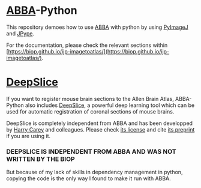 # [ABBA](https://biop.github.io/ijp-imagetoatlas/)-Python

This repository demoes how to use [ABBA](https://biop.github.io/ijp-imagetoatlas/) with python by using [PyImageJ](https://github.com/imagej/pyimagej) and [JPype](https://github.com/jpype-project/jpype).

For the documentation, please check the relevant sections within [https://biop.github.io/ijp-imagetoatlas/](https://biop.github.io/ijp-imagetoatlas/).

# [DeepSlice](https://github.com/PolarBean/DeepSlice)

If you want to register mouse brain sections to the Allen Brain Atlas, ABBA-Python also includes [DeepSlice](https://github.com/PolarBean/DeepSlice), a powerful deep learning tool which can be used for automatic registration of coronal sections of mouse brains. 

DeepSlice is completely independent from ABBA and has been developped by [Harry Carey](https://twitter.com/harrycarey2) and colleagues. Please check [its license](https://github.com/PolarBean/DeepSlice/blob/master/LICENSE) and cite [its preprint](https://www.biorxiv.org/content/10.1101/2022.04.28.489953v1?) if you are using it.

### DEEPSLICE IS INDEPENDENT FROM ABBA AND WAS NOT WRITTEN BY THE BIOP

But because of my lack of skills in dependency management in python, copying the code is the only way I found to make it run with ABBA.
